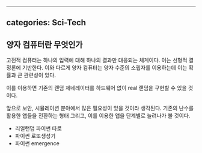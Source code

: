 ---

categories: Sci-Tech
--------------------

양자 컴퓨터란 무엇인가
----------------------

고전적 컴퓨터는 하나의 입력에 대해 하나의 결과만 대응되는 체계이다. 이는 선형적 결정론에 기반한다. 이와 다르게 양자 컴퓨터는 양자 수준의 소립자를 이용하는데 이는 확률과 큰 관련성이 있다.

이를 이용하면 기존의 랜덤 제네레이터를 하드웨어 없이 real 랜덤을 구현할 수 있을 것이다.

앞으로 보안, 시뮬레이션 분야에서 많은 필요성이 있을 것이라 생각된다. 기존의 난수를 활용한 앱들을 전환하는 형태 그리고, 이를 이용한 앱을 단계별로 늘려나가 볼 것이다.

-	리얼랜덤 파이썬 타로
-	파이썬 로또생성기
-	파이썬 emergence
